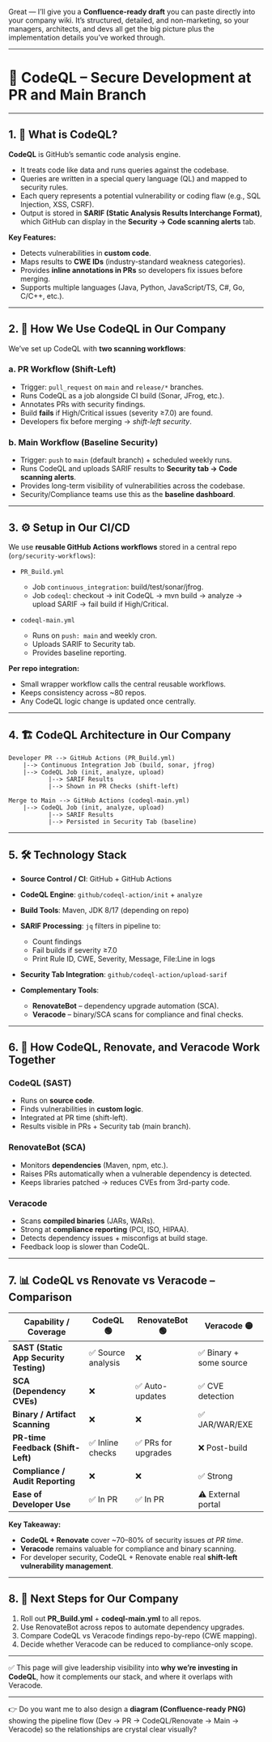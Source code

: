 Great — I’ll give you a **Confluence-ready draft** you can paste directly into your company wiki. It’s structured, detailed, and non-marketing, so your managers, architects, and devs all get the big picture plus the implementation details you’ve worked through.

---

# 📘 CodeQL – Secure Development at PR and Main Branch

---

## 1. 🔎 What is CodeQL?

**CodeQL** is GitHub’s semantic code analysis engine.

* It treats code like data and runs queries against the codebase.
* Queries are written in a special query language (QL) and mapped to security rules.
* Each query represents a potential vulnerability or coding flaw (e.g., SQL Injection, XSS, CSRF).
* Output is stored in **SARIF (Static Analysis Results Interchange Format)**, which GitHub can display in the **Security → Code scanning alerts** tab.

**Key Features:**

* Detects vulnerabilities in **custom code**.
* Maps results to **CWE IDs** (industry-standard weakness categories).
* Provides **inline annotations in PRs** so developers fix issues before merging.
* Supports multiple languages (Java, Python, JavaScript/TS, C#, Go, C/C++, etc.).

---

## 2. 🏢 How We Use CodeQL in Our Company

We’ve set up CodeQL with **two scanning workflows**:

### **a. PR Workflow (Shift-Left)**

* Trigger: `pull_request` on `main` and `release/*` branches.
* Runs CodeQL as a job alongside CI build (Sonar, JFrog, etc.).
* Annotates PRs with security findings.
* Build **fails** if High/Critical issues (severity ≥7.0) are found.
* Developers fix before merging → *shift-left security*.

### **b. Main Workflow (Baseline Security)**

* Trigger: `push` to `main` (default branch) + scheduled weekly runs.
* Runs CodeQL and uploads SARIF results to **Security tab → Code scanning alerts**.
* Provides long-term visibility of vulnerabilities across the codebase.
* Security/Compliance teams use this as the **baseline dashboard**.

---

## 3. ⚙️ Setup in Our CI/CD

We use **reusable GitHub Actions workflows** stored in a central repo (`org/security-workflows`):

* `PR_Build.yml`

  * Job `continuous_integration`: build/test/sonar/jfrog.
  * Job `codeql`: checkout → init CodeQL → mvn build → analyze → upload SARIF → fail build if High/Critical.

* `codeql-main.yml`

  * Runs on `push: main` and weekly cron.
  * Uploads SARIF to Security tab.
  * Provides baseline reporting.

**Per repo integration:**

* Small wrapper workflow calls the central reusable workflows.
* Keeps consistency across ~80 repos.
* Any CodeQL logic change is updated once centrally.

---

## 4. 🏗️ CodeQL Architecture in Our Company

```
Developer PR --> GitHub Actions (PR_Build.yml)
    |--> Continuous Integration Job (build, sonar, jfrog)
    |--> CodeQL Job (init, analyze, upload)
           |--> SARIF Results
           |--> Shown in PR Checks (shift-left)

Merge to Main --> GitHub Actions (codeql-main.yml)
    |--> CodeQL Job (init, analyze, upload)
           |--> SARIF Results
           |--> Persisted in Security Tab (baseline)
```

---

## 5. 🛠️ Technology Stack

* **Source Control / CI**: GitHub + GitHub Actions
* **CodeQL Engine**: `github/codeql-action/init` + `analyze`
* **Build Tools**: Maven, JDK 8/17 (depending on repo)
* **SARIF Processing**: `jq` filters in pipeline to:

  * Count findings
  * Fail builds if severity ≥7.0
  * Print Rule ID, CWE, Severity, Message, File:Line in logs
* **Security Tab Integration**: `github/codeql-action/upload-sarif`
* **Complementary Tools**:

  * **RenovateBot** – dependency upgrade automation (SCA).
  * **Veracode** – binary/SCA scans for compliance and final checks.

---

## 6. 🔗 How CodeQL, Renovate, and Veracode Work Together

### **CodeQL (SAST)**

* Runs on **source code**.
* Finds vulnerabilities in **custom logic**.
* Integrated at PR time (shift-left).
* Results visible in PRs + Security tab (main branch).

### **RenovateBot (SCA)**

* Monitors **dependencies** (Maven, npm, etc.).
* Raises PRs automatically when a vulnerable dependency is detected.
* Keeps libraries patched → reduces CVEs from 3rd-party code.

### **Veracode**

* Scans **compiled binaries** (JARs, WARs).
* Strong at **compliance reporting** (PCI, ISO, HIPAA).
* Detects dependency issues + misconfigs at build stage.
* Feedback loop is slower than CodeQL.

---

## 7. 📊 CodeQL vs Renovate vs Veracode – Comparison

| Capability / Coverage                  | **CodeQL** 🟢     | **RenovateBot** 🟢 | **Veracode** 🟡        |
| -------------------------------------- | ----------------- | ------------------ | ---------------------- |
| **SAST (Static App Security Testing)** | ✅ Source analysis | ❌                  | ✅ Binary + some source |
| **SCA (Dependency CVEs)**              | ❌                 | ✅ Auto-updates     | ✅ CVE detection        |
| **Binary / Artifact Scanning**         | ❌                 | ❌                  | ✅ JAR/WAR/EXE          |
| **PR-time Feedback (Shift-Left)**      | ✅ Inline checks   | ✅ PRs for upgrades | ❌ Post-build           |
| **Compliance / Audit Reporting**       | ❌                 | ❌                  | ✅ Strong               |
| **Ease of Developer Use**              | ✅ In PR           | ✅ In PR            | ⚠️ External portal     |

**Key Takeaway:**

* **CodeQL + Renovate** cover ~70–80% of security issues *at PR time*.
* **Veracode** remains valuable for compliance and binary scanning.
* For developer security, CodeQL + Renovate enable real **shift-left vulnerability management**.

---

## 8. 🚀 Next Steps for Our Company

1. Roll out **PR_Build.yml** + **codeql-main.yml** to all repos.
2. Use RenovateBot across repos to automate dependency upgrades.
3. Compare CodeQL vs Veracode findings repo-by-repo (CWE mapping).
4. Decide whether Veracode can be reduced to compliance-only scope.

---

✅ This page will give leadership visibility into **why we’re investing in CodeQL**, how it complements our stack, and where it overlaps with Veracode.

---

👉 Do you want me to also design a **diagram (Confluence-ready PNG)** showing the pipeline flow (Dev → PR → CodeQL/Renovate → Main → Veracode) so the relationships are crystal clear visually?
